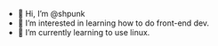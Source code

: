 - 👋 Hi, I’m @shpunk
- 👀 I’m interested in learning how to do front-end dev. 
- 🌱 I’m currently learning to use linux.

<!---
shpunk/shpunk is a ✨ special ✨ repository because its `README.md` (this file) appears on your GitHub profile.
You can click the Preview link to take a look at your changes.
--->
